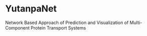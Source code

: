 # YutanpaNet
Network Based Approach of Prediction and Visualization of Multi-Component Protein Transport Systems 

